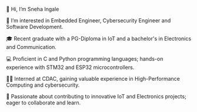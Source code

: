 👋 Hi, I’m Sneha Ingale

👀 I’m interested in Embedded Engineer, Cybersecurity Engineer and Software Development.

🎓 Recent graduate with a PG-Diploma in IoT and a bachelor's in Electronics and Communication.

💻 Proficient in C and Python programming languages; hands-on experience with STM32 and ESP32 microcontrollers.

👨‍💻 Interned at CDAC, gaining valuable experience in High-Performance Computing and cybersecurity.

🌱 Passionate about contributing to innovative IoT and Electronics projects; eager to collaborate and learn.
